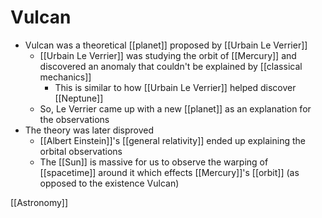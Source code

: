 # Vulcan

- Vulcan was a theoretical [[planet]] proposed by [[Urbain Le Verrier]]
  - [[Urbain Le Verrier]] was studying the orbit of [[Mercury]] and discovered an anomaly that couldn't be explained by [[classical mechanics]]
    - This is similar to how [[Urbain Le Verrier]] helped discover [[Neptune]]
  - So, Le Verrier came up with a new [[planet]] as an explanation for the observations
- The theory was later disproved
  - [[Albert Einstein]]'s [[general relativity]] ended up explaining the orbital observations
  - The [[Sun]] is massive for us to observe the warping of [[spacetime]] around it which effects [[Mercury]]'s [[orbit]] (as opposed to the existence Vulcan)

[[Astronomy]]

